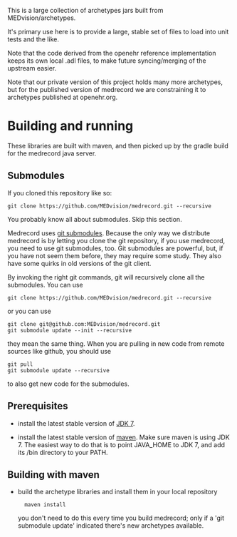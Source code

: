 This is a large collection of archetypes jars built from MEDvision/archetypes.

It's primary use here is to provide a large, stable set of files to load into unit tests and the like.

Note that the code derived from the openehr reference implementation keeps its own local .adl files,
to make future syncing/merging of the upstream easier.

Note that our private version of this project holds many more archetypes, but for the published
version of medrecord we are constraining it to archetypes published at openehr.org.

Building and running
====================
These libraries are built with maven, and then picked up by the gradle build for the medrecord java
server.

Submodules
----------
If you cloned this repository like so:

    git clone https://github.com/MEDvision/medrecord.git --recursive

You probably know all about submodules. Skip this section.

Medrecord uses [git submodules](http://git-scm.com/book/en/Git-Tools-Submodules). Because the only way we distribute 
medrecord is by letting you clone the git repository, if you use medrecord, you need to use git submodules, too. Git
submodules are powerful, but, if you have not seem them before, they may require some study. They also have some
quirks in old versions of the git client.

By invoking the right git commands, git will recursively clone all the submodules. You can use

    git clone https://github.com/MEDvision/medrecord.git --recursive

or you can use

    git clone git@github.com:MEDvision/medrecord.git
    git submodule update --init --recursive

they mean the same thing. When you are pulling in new code from remote sources like github, you should use

    git pull
    git submodule update --recursive

to also get new code for the submodules.

Prerequisites
-------------
- install the latest stable version of
  [JDK 7](http://www.oracle.com/technetwork/java/javase/downloads/jdk7-downloads-1880260.html).

- install the latest stable version of [maven](http://maven.apache.org/). Make sure maven is using JDK 7.
  The easiest way to do that is to point JAVA_HOME to JDK 7, and add its /bin directory to your PATH.

Building with maven
-------------------
- build the archetype libraries and install them in your local repository

        maven install
  
  you don't need to do this every time you build medrecord; only if a 'git submodule update' indicated
  there's new archetypes available.
